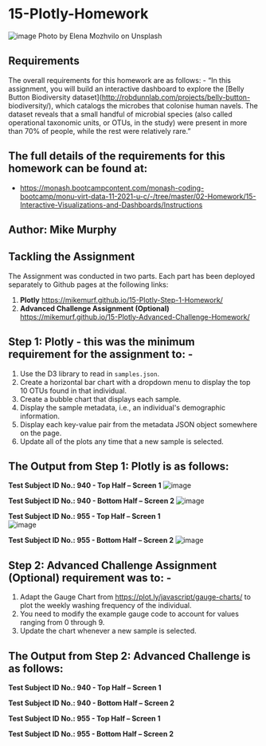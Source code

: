 # 15-Plotly-Homework
![image](https://user-images.githubusercontent.com/89948865/157530070-95b96633-980d-408c-8bda-8e02d39b4aa8.png)
Photo by Elena Mozhvilo on Unsplash 
##    Requirements
The overall requirements for this homework are as follows: - 
“In this assignment, you will build an interactive dashboard to explore the [Belly Button Biodiversity dataset](http://robdunnlab.com/projects/belly-button-     biodiversity/), which catalogs the microbes that colonise human navels. The dataset reveals that a small handful of microbial species (also called operational taxonomic units, or OTUs, in the study) were present in more than 70% of people, while the rest were relatively rare.”

## The full details of the requirements for this homework can be found at: 
*    https://monash.bootcampcontent.com/monash-coding-bootcamp/monu-virt-data-11-2021-u-c/-/tree/master/02-Homework/15-Interactive-Visualizations-and-Dashboards/Instructions

##    Author:	Mike Murphy

##    Tackling the Assignment 
The Assignment was conducted in two parts. 
Each part has been deployed separately to Github pages at the following links: 
1.	**Plotly**		https://mikemurf.github.io/15-Plotly-Step-1-Homework/ 
2.	**Advanced Challenge Assignment (Optional)** 
			https://mikemurf.github.io/15-Plotly-Advanced-Challenge-Homework/ 

##    Step 1: Plotly - this was the minimum requirement for the assignment to: -
1.	Use the D3 library to read in `samples.json`.
2.	Create a horizontal bar chart with a dropdown menu to display the top 10 OTUs found in that individual.
3.	Create a bubble chart that displays each sample.
4.	Display the sample metadata, i.e., an individual's demographic information.
5.	Display each key-value pair from the metadata JSON object somewhere on the page.
6.	Update all of the plots any time that a new sample is selected.

##    The Output from Step 1: Plotly is as follows: 
**Test Subject ID No.: 940 - Top Half – Screen 1**
![image](https://user-images.githubusercontent.com/89948865/157533400-a36d85c3-5647-4919-a60d-2e51bf462903.png)

**Test Subject ID No.: 940 - Bottom Half – Screen 2**
![image](https://user-images.githubusercontent.com/89948865/157533483-1ec9fece-af3b-42e4-9b6a-c475a2b52612.png) 

**Test Subject ID No.: 955 - Top Half – Screen 1**	
![image](https://user-images.githubusercontent.com/89948865/157533559-b81e458a-34e9-4601-9596-f2cdfeb6feba.png) 			

**Test Subject ID No.: 955 - Bottom Half – Screen 2**
![image](https://user-images.githubusercontent.com/89948865/157533606-d9bea3b2-20d6-4f4b-95cc-62eb780c9d92.png)
 
##    Step 2: Advanced Challenge Assignment (Optional) requirement was to: - 
1.	Adapt the Gauge Chart from <https://plot.ly/javascript/gauge-charts/> to plot the weekly washing frequency of the individual.
2.	You need to modify the example gauge code to account for values ranging from 0 through 9.
3.	Update the chart whenever a new sample is selected.

##    The Output from Step 2: Advanced Challenge is as follows: 
**Test Subject ID No.: 940 - Top Half – Screen 1**
 

**Test Subject ID No.: 940 - Bottom Half – Screen 2** 			

**Test Subject ID No.: 955 - Top Half – Screen 1**
 

**Test Subject ID No.: 955 - Bottom Half – Screen 2**
 


